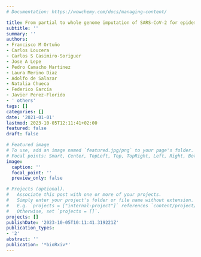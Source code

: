 ```yaml
---
# Documentation: https://wowchemy.com/docs/managing-content/

title: From partial to whole genome imputation of SARS-CoV-2 for epidemiological surveillance
subtitle: ''
summary: ''
authors:
- Francisco M Ortuño
- Carlos Loucera
- Carlos S Casimiro-Soriguer
- Jose A Lepe
- Pedro Camacho Martinez
- Laura Merino Diaz
- Adolfo de Salazar
- Natalia Chueca
- Federico Garcı́a
- Javier Perez-Florido
- ' others'
tags: []
categories: []
date: '2021-01-01'
lastmod: 2023-10-05T12:11:41+02:00
featured: false
draft: false

# Featured image
# To use, add an image named `featured.jpg/png` to your page's folder.
# Focal points: Smart, Center, TopLeft, Top, TopRight, Left, Right, BottomLeft, Bottom, BottomRight.
image:
  caption: ''
  focal_point: ''
  preview_only: false

# Projects (optional).
#   Associate this post with one or more of your projects.
#   Simply enter your project's folder or file name without extension.
#   E.g. `projects = ["internal-project"]` references `content/project/deep-learning/index.md`.
#   Otherwise, set `projects = []`.
projects: []
publishDate: '2023-10-05T10:11:41.319221Z'
publication_types:
- '2'
abstract: ''
publication: '*bioRxiv*'
---
```

